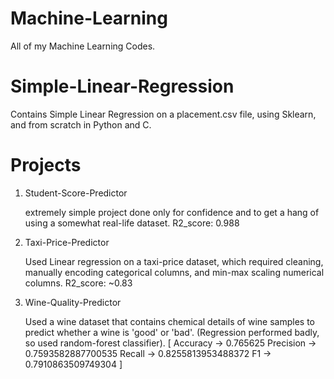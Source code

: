 # Machine-Learning
 All of my Machine Learning Codes.

# Simple-Linear-Regression
 Contains Simple Linear Regression on a placement.csv file, using Sklearn, and from scratch in Python and C.

# Projects
 1. Student-Score-Predictor

    extremely simple project done only for confidence and to get a hang of using a somewhat real-life dataset.
    R2_score: 0.988

 2. Taxi-Price-Predictor

    Used Linear regression on a taxi-price dataset, which required cleaning, manually encoding categorical columns, and min-max scaling numerical columns.
    R2_score: ~0.83

 3. Wine-Quality-Predictor

    Used a wine dataset that contains chemical details of wine samples to predict whether a wine is 'good' or 'bad'. (Regression performed badly, so used random-forest classifier).
    [
    Accuracy -> 0.765625
    Precision -> 0.7593582887700535
    Recall -> 0.8255813953488372
    F1 -> 0.7910863509749304
    ]
